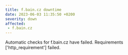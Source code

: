 ```yaml
---
title: f.bain.cz downtime
date: 2023-06-03 11:35:50 +0200
severity: down
affected:
 - f.bain.cz
---
```

Automatic checks for f.bain.cz have failed. Requirements ['http_requirement'] failed.
